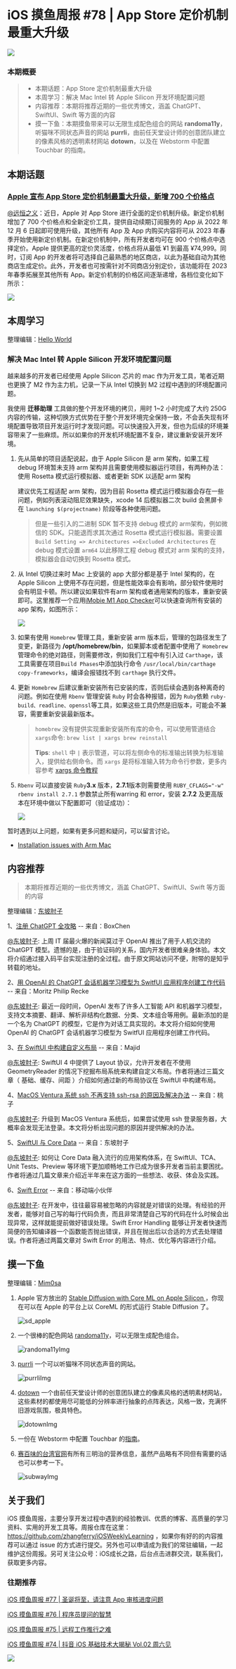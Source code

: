 # iOS 摸鱼周报 #78 | App Store 定价机制最重大升级

![](https://cdn.zhangferry.com/Images/moyu_weekly_cover.jpeg)

### 本期概要

> * 本期话题：App Store 定价机制最重大升级
> * 本周学习：解决 Mac Intel 转 Apple Silicon 开发环境配置问题
> * 内容推荐：本期将推荐近期的一些优秀博文，涵盖 ChatGPT、SwiftUI、Swift 等方面的内容
> * 摸一下鱼：本期摸鱼带来可以无限生成配色组合的网站 **randoma11y**，听猫咪不同状态声音的网站 **purrli**，由前任天堂设计师的创意团队建立的像素风格的透明素材网站 **dotown**，以及在 Webstorm 中配置 Touchbar 的指南。

## 本期话题

### [Apple 宣布 App Store 定价机制最重大升级，新增 700 个价格点](https://developer.apple.com/cn/news/?id=qzex35ch "Apple 宣布 App Store 定价机制最重大升级，新增 700 个价格点")

[@远恒之义](https://github.com/eternaljust)：近日，Apple 对 App Store 进行全面的定价机制升级。新定价机制增加了 700 个价格点和全新定价工具，提供自动续期订阅服务的 App 从 2022 年 12 月 6 日起即可使用升级，其他所有 App 及 App 内购买内容将可从 2023 年春季开始使用新定价机制。在新定价机制中，所有开发者均可在 900 个价格点中选择定价。Apple 提供更高的定价灵活度，价格点将从最低 ¥1 到最高 ¥74,999。同时，订阅 App 的开发者将可选择自己最熟悉的地区商店，以此为基础自动为其他商店生成定价。此外，开发者也可按需针对不同商店分别定价，该功能将在 2023 年春季拓展至其他所有 App。新定价机制的价格区间逐渐递增，各档位变化如下所示：

![](https://cdn.zhangferry.com/Images/78-appstore-upgrade-pricing.jpeg)

## 本周学习

整理编辑：[Hello World](https://juejin.cn/user/2999123453164605/posts)

### 解决 Mac Intel 转 Apple Silicon 开发环境配置问题

越来越多的开发者已经使用 Apple Silicon 芯片的 mac 作为开发工具，笔者近期也更换了 M2 作为主力机，记录一下从 Intel 切换到 M2 过程中遇到的环境配置问题。

我使用 **迁移助理** 工具做的整个开发环境的拷贝，用时 1~2 小时完成了大约 250G 内容的传输，这种切换方式优势在于整个开发环境完全保持一致，不会丢失现有环境配置导致项目开发运行时才发现问题。可以快速投入开发，但也为后续的环境兼容带来了一些麻烦。所以如果你的开发机环境配置不复杂，建议重新安装开发环境。

1. 先从简单的项目适配说起，由于 Apple Silicon 是 arm 架构，如果工程 debug 环境暂未支持 arm 架构并且需要使用模拟器运行项目，有两种办法：使用 Rosetta 模式运行模拟器、或者更新 SDK 以适配 arm 架构

    建议优先工程适配 arm 架构，因为目前 Rosetta 模式运行模拟器会存在一些问题，例如列表滚动阻尼效果缺失，xcode 14 后模拟器二次 build 会黑屏卡在 `launching $(projectname)` 阶段等各种使用问题。

    > 但是一些引入的二进制 SDK 暂不支持 debug 模式的 arm架构，例如微信的 SDK。只能退而求其次通过 Rosetta 模式运行模拟器。需要设置 `Build Setting => Architectures =>Excluded Architectures` 在 debug 模式设置 `arm64` 以此移除工程 debug 模式对 arm 架构的支持，模拟器会自动切换到 Rosetta 模式。

2. 从 Intel 切换过来时 Mac 上安装的 app 大部分都是基于 Intel 架构的，在 Apple Silicon 上使用不存在问题，但是性能效率会有影响，部分软件使用时会有明显卡顿。所以建议如果软件有arm 架构或者通用架构的版本，重新安装即可。这里推荐一个应用[iMobie M1 App Checker](https://www.imobie.com/m1-app-checker/ "iMobie M1 App Checker")可以快速查询所有安装的 app 架构，如图所示：

    ![](https://cdn.zhangferry.com/Images/weekly_78_study_01.png)

3. 如果有使用 `Homebrew` 管理工具，重新安装 arm 版本后，管理的包路径发生了变更，新路径为 **/opt/homebrew/bin**，如果脚本或者配置中使用了 `Homebrew` 管理命令的绝对路径，则需要修改，例如我们工程中有引入过 `Carthage`，该工具需要在项目`Build Phases`中添加执行命令 `/usr/local/bin/carthage copy-frameworks`，编译会报错找不到 `carthage` 执行文件。

4. 更新 `Homebrew` 后建议重新安装所有已安装的库，否则后续会遇到各种离奇的问题。例如在使用 `Rbenv` 管理安装 `Ruby` 时会各种报错，因为 `Ruby`依赖 `ruby-build、readline、openssl`等工具，如果这些工具仍然是旧版本，可能会不兼容，需要重新安装最新版本。

    > `homebrew` 没有提供实现重新安装所有库的命令，可以使用管道结合`xargs`命令: `brew list | xargs brew reinstall`
    >
    > **Tips**: `shell` 中 `|` 表示管道，可以将左侧命令的标准输出转换为标准输入，提供给右侧命令。而   `xargs` 是将标准输入转为命令行参数，更多内容参考 [xargs 命令教程](https://www.ruanyifeng.com/blog/2019/08/xargs-tutorial.html "xargs 命令教程")

5. `Rbenv` 可以直接安装 `Ruby`**3.x** 版本，**2.7.1**版本则需要使用 `RUBY_CFLAGS="-w" rbenv install 2.7.1` 参数禁止所有warring 和 error，安装 **2.7.2** 及更高版本在环境中做以下配置即可（验证成功）：

    ![](https://cdn.zhangferry.com/Images/weekly78_study_02.png)

暂时遇到以上问题，如果有更多问题和疑问，可以留言讨论。

* [Installation issues with Arm Mac](https://github.com/rbenv/ruby-build/issues/1691 "Installation issues with Arm Mac")


## 内容推荐

> 本期将推荐近期的一些优秀博文，涵盖 ChatGPT、SwiftUI、Swift 等方面的内容

整理编辑：[东坡肘子](https://www.fatbobman.com/)

1、[注册 ChatGPT 全攻略](https://zhuanlan.zhihu.com/p/589365506 "注册 ChatGPT 全攻略") -- 来自：BoxChen

[@东坡肘子](https://www.fatbobman.com/): 上周 IT 届最火爆的新闻莫过于 OpenAI 推出了用于人机交流的 ChatGPT 模型。遗憾的是，由于验证码的关系，国内开发者很难亲身体验。本文将介绍通过接入码平台实现注册的全过程。由于原文网站访问不便，附带的是知乎转载的地址。

2、[用 OpenAI 的 ChatGPT 会话机器学习模型为 SwitfUI 应用程序创建工作代码](https://www.createwithswift.com/prototyping-swiftui-interfaces-with-openais-chatgpt/ "用 OpenAI 的 ChatGPT 会话机器学习模型为 SwitfUI 应用程序创建工作代码") -- 来自：Moritz Philip Recke

[@东坡肘子](https://www.fatbobman.com/): 最近一段时间，OpenAI 发布了许多人工智能 API 和机器学习模型，支持文本摘要、翻译、解析非结构化数据、分类、文本组合等用例。最新添加的是一个名为 ChatGPT 的模型，它是作为对话工具实现的。本文将介绍如何使用 OpenAI 的 ChatGPT 会话机器学习模型为 SwitfUI 应用程序创建工作代码。

3、[在 SwiftUI 中构建自定义布局](https://swiftwithmajid.com/2022/11/16/building-custom-layout-in-swiftui-basics/ "在 SwiftUI 中构建自定义布局") -- 来自：Majid

[@东坡肘子](https://www.fatbobman.com/): SwiftUI 4 中提供了 Layout 协议，允许开发者在不使用GeometryReader 的情况下挖掘布局系统来构建自定义布局。作者将通过三篇文章（ 基础、缓存、间距 ）介绍如何通过新的布局协议在 SwiftUI 中构建布局。

4、[MacOS Ventura 系统 ssh 不再支持 ssh-rsa 的原因及解决办法](https://blog.twofei.com/881/ "MacOS Ventura 系统 ssh 不再支持 ssh-rsa 的原因及解决办法") -- 来自：桃子

[@东坡肘子](https://www.fatbobman.com/): 升级到 MacOS Ventura 系统后，如果尝试使用 ssh 登录服务器，大概率会发现无法登录。本文将分析出现问题的原因并提供解决的办法。

5、[SwiftUI 与 Core Data](https://www.fatbobman.com/posts/modern-Core-Data-Problem/ "SwiftUI 与 Core Data") -- 来自：东坡肘子

[@东坡肘子](https://www.fatbobman.com/): 如何让 Core Data 融入流行的应用架构体系，在 SwiftUI、TCA、Unit Tests、Preview 等环境下更加顺畅地工作已成为很多开发者当前主要困扰。作者将通过几篇文章来介绍近半年来在这方面的一些想法、收获、体会及实践。

6、[Swift Error](https://juejin.cn/post/7130593449174106149/ "Swift Error") -- 来自：移动端小伙伴

[@东坡肘子](https://www.fatbobman.com/): 在开发中，往往最容易被忽略的内容就是对错误的处理。有经验的开发者，能够对自己写的每行代码负责，而且非常清楚自己写的代码在什么时候会出现异常，这样就能提前做好错误处理。Swift Error Handling 能够让开发者快速而简便的告知编译器一个函数能否抛出错误，并且在抛出后以合适的方式去处理错误。作者将通过两篇文章对 Swift Error 的用法、特点、优化等内容进行介绍。

## 摸一下鱼

整理编辑：[Mim0sa](https://juejin.cn/user/1433418892590136/posts)

1. Apple 官方放出的 [Stable Diffusion with Core ML on Apple Silicon ](https://machinelearning.apple.com/research/stable-diffusion-coreml-apple-silicon "Stable Diffusion with Core ML on Apple Silicon")，你现在可以在 Apple 的平台上以 CoreML 的形式运行 Stable Diffusion 了。

   ![sd_apple](https://cdn.zhangferry.com/Images/sd_apple.jpg)

2. 一个很棒的配色网站 [randoma11y](https://randoma11y.com/ "randoma11y")，可以无限生成配色组合。

   ![randoma11yImg](https://cdn.zhangferry.com/Images/randoma11yImg.png)

3. [purrli](https://purrli.com/ "purrli") 一个可以听猫咪不同状态声音的网站。

   ![purrliImg](https://cdn.zhangferry.com/Images/purrliImg.png)

4. [dotown](https://dotown.maeda-design-room.net/ "dotown") 一个由前任天堂设计师的创意团队建立的像素风格的透明素材网站，这些素材的都使用尽可能低的分辨率进行抽象的点阵表达，风格一致，充满怀旧游戏氛围，极具特色。

   ![dotownImg](https://cdn.zhangferry.com/Images/dotownImg.png)

5. 一份在 Webstorm 中配置 Touchbar 的[指南](https://juejin.cn/post/7174175965113745416 "指南")。

6. [赛百味的台湾官网](https://subway.com.tw/GoWeb2/include/meals-nutrition.html "赛百味的台湾官网")有所有三明治的营养信息，虽然产品略有不同但有需要的话也可以参考一下。

   ![subwayImg](https://cdn.zhangferry.com/Images/subwayImg.png)


## 关于我们

iOS 摸鱼周报，主要分享开发过程中遇到的经验教训、优质的博客、高质量的学习资料、实用的开发工具等。周报仓库在这里：https://github.com/zhangferry/iOSWeeklyLearning ，如果你有好的的内容推荐可以通过 issue 的方式进行提交。另外也可以申请成为我们的常驻编辑，一起维护这份周报。另可关注公众号：iOS成长之路，后台点击进群交流，联系我们，获取更多内容。

### 往期推荐

[iOS 摸鱼周报 #77 | 圣诞将至，请注意 App 审核进度问题](https://mp.weixin.qq.com/s/yYdGO1kRcwQJ3-z-aavHYA)

[iOS 摸鱼周报 #76 | 程序员提问的智慧](https://mp.weixin.qq.com/s/UmXvtKYS6Z0a30yPRyIV9g)

[iOS 摸鱼周报 #75 | 远程工作推行之难](https://mp.weixin.qq.com/s/nguqKvkuzDBR9o-Yw6y3KQ)

[iOS 摸鱼周报 #74 | 抖音 iOS 基础技术大揭秘 Vol.02 周六见](https://mp.weixin.qq.com/s/5chb-a9u7VMdLis1FG6B6Q)

![](https://cdn.zhangferry.com/Images/WechatIMG384.jpeg)
